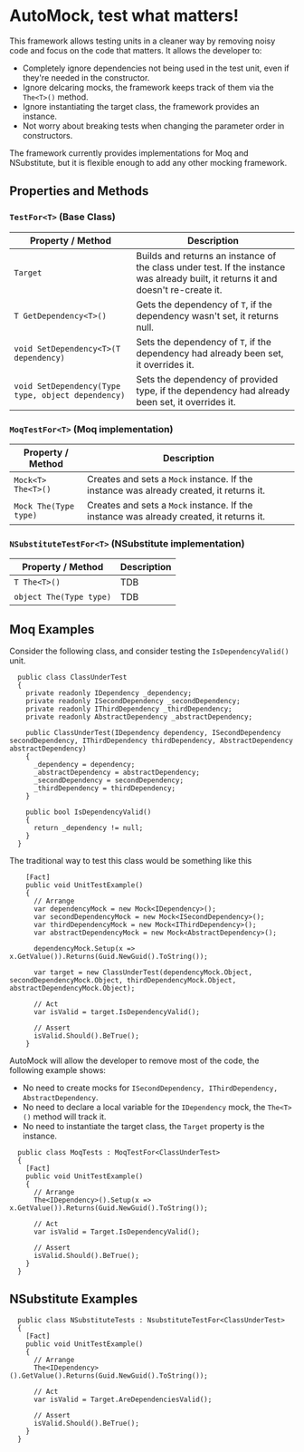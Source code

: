 # AutoMock, test what matters!
This framework allows testing units in a cleaner way by removing noisy code and focus on the code that matters. It allows the developer to:
* Completely ignore dependencies not being used in the test unit, even if they're needed in the constructor.
* Ignore delcaring mocks, the framework keeps track of them via the `The<T>()` method.
* Ignore instantiating the target class, the framework provides an instance.
* Not worry about breaking tests when changing the parameter order in constructors.

The framework currently provides implementations for Moq and NSubstitute, but it is flexible enough to add any other mocking framework.

## Properties and Methods
### `TestFor<T>` (Base Class)
| Property / Method        | Description           |
| ------------- |-------------|
| `Target`      | Builds and returns an instance of the class under test. If the instance was already built, it returns it and doesn't re-create it. |
| `T GetDependency<T>()` | Gets the dependency of `T`, if the dependency wasn't set, it returns null.|
| `void SetDependency<T>(T dependency)` | Sets the dependency of `T`, if the dependency had already been set, it overrides it.      |
| `void SetDependency(Type type, object dependency)` | Sets the dependency of provided type, if the dependency had already been set, it overrides it.      |

### `MoqTestFor<T>` (Moq implementation)
| Property / Method        | Description           |
| ------------- |-------------|
| `Mock<T> The<T>()` | Creates and sets a `Mock` instance. If the instance was already created, it returns it.|
| `Mock The(Type type)` | Creates and sets a `Mock` instance. If the instance was already created, it returns it.      |

### `NSubstituteTestFor<T>` (NSubstitute implementation)
| Property / Method        | Description           |
| ------------- |-------------|
| `T The<T>()` | TDB      |
| `object The(Type type)` | TDB      |

## Moq Examples
Consider the following class, and consider testing the `IsDependencyValid()` unit.
```
  public class ClassUnderTest
  {
    private readonly IDependency _dependency;
    private readonly ISecondDependency _secondDependency;
    private readonly IThirdDependency _thirdDependency;
    private readonly AbstractDependency _abstractDependency;

    public ClassUnderTest(IDependency dependency, ISecondDependency secondDependency, IThirdDependency thirdDependency, AbstractDependency abstractDependency)
    {
      _dependency = dependency;
      _abstractDependency = abstractDependency;
      _secondDependency = secondDependency;
      _thirdDependency = thirdDependency;
    }
    
    public bool IsDependencyValid()
    {
      return _dependency != null;
    }
  }
```

The traditional way to test this class would be something like this
```
    [Fact]
    public void UnitTestExample()
    {
      // Arrange
      var dependencyMock = new Mock<IDependency>();
      var secondDependencyMock = new Mock<ISecondDependency>();
      var thirdDependencyMock = new Mock<IThirdDependency>();
      var abstractDependencyMock = new Mock<AbstractDependency>();

      dependencyMock.Setup(x => x.GetValue()).Returns(Guid.NewGuid().ToString());
	  
      var target = new ClassUnderTest(dependencyMock.Object, secondDependencyMock.Object, thirdDependencyMock.Object, abstractDependencyMock.Object);

      // Act
      var isValid = target.IsDependencyValid();

      // Assert
      isValid.Should().BeTrue();
    }
```

AutoMock will allow the developer to remove most of the code, the following example shows:
* No need to create mocks for `ISecondDependency, IThirdDependency, AbstractDependency`.
* No need to declare a local variable for the `IDependency` mock, the `The<T>()` method will track it.
* No need to instantiate the target class, the `Target` property is the instance.

```
  public class MoqTests : MoqTestFor<ClassUnderTest>
  {
    [Fact]
    public void UnitTestExample()
    {
      // Arrange
      The<IDependency>().Setup(x => x.GetValue()).Returns(Guid.NewGuid().ToString());

      // Act
      var isValid = Target.IsDependencyValid();

      // Assert
      isValid.Should().BeTrue();
    }
  }
```

## NSubstitute Examples
```
  public class NSubstituteTests : NsubstituteTestFor<ClassUnderTest>
  {
    [Fact]
    public void UnitTestExample()
    {
      // Arrange
      The<IDependency>().GetValue().Returns(Guid.NewGuid().ToString());

      // Act
      var isValid = Target.AreDependenciesValid();

      // Assert
      isValid.Should().BeTrue();
    }
  }
```